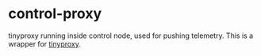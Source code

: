 # control-proxy
tinyproxy running inside control node, used for pushing telemetry. This is a
wrapper for [tinyproxy](https://tinyproxy.github.io/).
